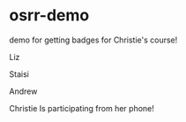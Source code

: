 # osrr-demo
demo for getting badges for Christie's course!


Liz

Staisi

Andrew

Christie
Is participating from her phone!
